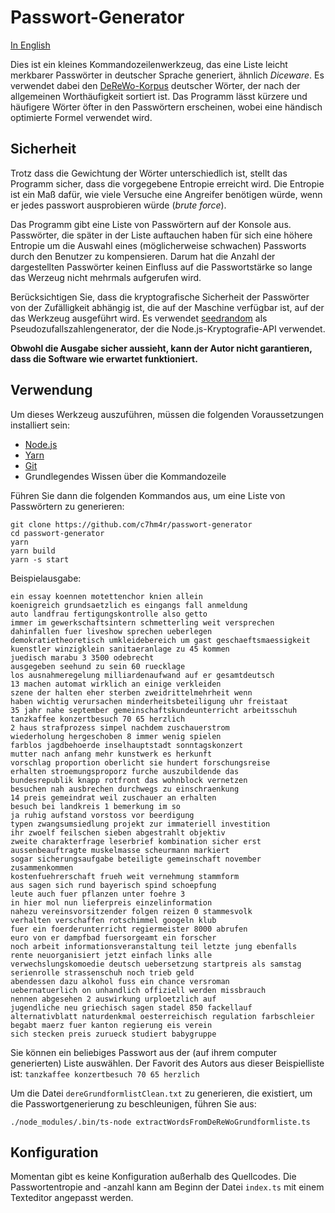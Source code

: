 # Passwort-Generator

[In English](./README.md)

Dies ist ein kleines Kommandozeilenwerkzeug, das eine Liste leicht merkbarer Passwörter in deutscher Sprache generiert, ähnlich *Diceware*. Es verwendet dabei den [DeReWo-Korpus](http://www1.ids-mannheim.de/kl/projekte/methoden/derewo.html) deutscher Wörter, der nach der allgemeinen Worthäufigkeit sortiert ist. Das Programm lässt kürzere und häufigere Wörter öfter in den Passwörtern erscheinen, wobei eine händisch optimierte Formel verwendet wird.

## Sicherheit

Trotz dass die Gewichtung der Wörter unterschiedlich ist, stellt das Programm sicher, dass die vorgegebene Entropie erreicht wird. Die Entropie ist ein Maß dafür, wie viele Versuche eine Angreifer benötigen würde, wenn er jedes passwort ausprobieren würde (*brute force*).

Das Programm gibt eine Liste von Passwörtern auf der Konsole aus. Passwörter, die später in der Liste auftauchen haben für sich eine höhere Entropie um die Auswahl eines (möglicherweise schwachen) Passworts durch den Benutzer zu kompensieren. Darum hat die Anzahl der dargestellten Passwörter keinen Einfluss auf die Passwortstärke so lange das Werzeug nicht mehrmals aufgerufen wird.

Berücksichtigen Sie, dass die kryptografische Sicherheit der Passwörter von der Zufälligkeit abhängig ist, die auf der Maschine verfügbar ist, auf der das Werkzeug ausgeführt wird. Es verwendet [seedrandom](https://github.com/davidbau/seedrandom) als Pseudozufallszahlengenerator, der die Node.js-Kryptografie-API verwendet.

**Obwohl die Ausgabe sicher aussieht, kann der Autor nicht garantieren, dass die Software wie erwartet funktioniert.**

## Verwendung

Um dieses Werkzeug auszuführen, müssen die folgenden Voraussetzungen installiert sein:

- [Node.js](https://nodejs.org/de/)
- [Yarn](https://yarnpkg.com/de/)
- [Git](https://git-scm.com/)
- Grundlegendes Wissen über die Kommandozeile

Führen Sie dann die folgenden Kommandos aus, um eine Liste von Passwörtern zu generieren:

```shell
git clone https://github.com/c7hm4r/passwort-generator
cd passwort-generator
yarn
yarn build
yarn -s start
```

Beispielausgabe:

```text
ein essay koennen motettenchor knien allein
koenigreich grundsaetzlich es eingangs fall anmeldung
auto landfrau fertigungskontrolle also getto
immer im gewerkschaftsintern schmetterling weit versprechen
dahinfallen fuer liveshow sprechen ueberlegen
demokratietheoretisch umkleidebereich um gast geschaeftsmaessigkeit
kuenstler winzigklein sanitaeranlage zu 45 kommen
juedisch marabu 3 3500 odebrecht
ausgegeben seehund zu sein 60 ruecklage
los ausnahmeregelung milliardenaufwand auf er gesamtdeutsch
13 machen automat wirklich an einige verkleiden
szene der halten eher sterben zweidrittelmehrheit wenn
haben wichtig verursachen minderheitsbeteiligung uhr freistaat
35 jahr nahe september gemeinschaftskundeunterricht arbeitsschuh
tanzkaffee konzertbesuch 70 65 herzlich
2 haus strafprozess simpel nachdem zuschauerstrom
wiederholung hergeschoben 8 immer wenig spielen
farblos jagdbehoerde inselhauptstadt sonntagskonzert
mutter nach anfang mehr kunstwerk es herkunft
vorschlag proportion oberlicht sie hundert forschungsreise
erhalten stroemungsproporz furche auszubildende das
bundesrepublik knapp rotfront das wohnblock vernetzen
besuchen nah ausbrechen durchwegs zu einschraenkung
14 preis gemeindrat weil zuschauer an erhalten
besuch bei landkreis 1 bemerkung im so
ja ruhig aufstand vorstoss vor beerdigung
typen zwangsumsiedlung projekt zur immateriell investition
ihr zwoelf feilschen sieben abgestrahlt objektiv
zweite charakterfrage leserbrief kombination sicher erst
aussenbeauftragte muskelmasse scheurmann markiert
sogar sicherungsaufgabe beteiligte gemeinschaft november zusammenkommen
kostenfuehrerschaft frueh weit vernehmung stammform
aus sagen sich rund bayerisch spind schoepfung
leute auch fuer pflanzen unter foehre 3
in hier mol nun lieferpreis einzelinformation
nahezu vereinsvorsitzender folgen reizen 0 stammesvolk
verhalten verschaffen rotschimmel googeln klub
fuer ein foerderunterricht regiermeister 8000 abrufen
euro von er dampfbad fuersorgeamt ein forscher
noch arbeit informationsveranstaltung teil letzte jung ebenfalls
rente neuorganisiert jetzt einfach links alle
verwechslungskomoedie deutsch uebersetzung startpreis als samstag
serienrolle strassenschuh noch trieb geld
abendessen dazu alkohol fuss ein chance versroman
uebernatuerlich on unhandlich offiziell werden missbrauch
nennen abgesehen 2 auswirkung urploetzlich auf
jugendliche neu griechisch sagen stadel 850 fackellauf
alternativblatt naturdenkmal oesterreichisch regulation farbschleier
begabt maerz fuer kanton regierung eis verein
sich stecken preis zurueck studiert babygruppe
```

Sie können ein beliebiges Passwort aus der (auf ihrem computer generierten) Liste auswählen. Der Favorit des Autors aus dieser Beispielliste ist: `tanzkaffee konzertbesuch 70 65 herzlich`

Um die Datei `dereGrundformlistClean.txt` zu generieren, die existiert, um die Passwortgenerierung zu beschleunigen, führen Sie aus:

```shell
./node_modules/.bin/ts-node extractWordsFromDeReWoGrundformliste.ts
```

## Konfiguration

Momentan gibt es keine Konfiguration außerhalb des Quellcodes. Die Passwortentropie and -anzahl kann am Beginn der Datei `index.ts` mit einem Texteditor angepasst werden.
